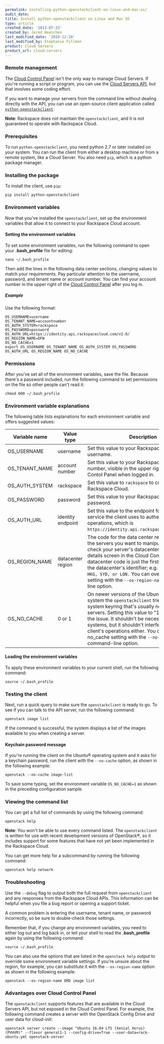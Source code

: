 ```yaml
---
permalink: installing-python-openstackclient-on-linux-and-mac-os/
audit_date:
title: Install python-openstackclient on Linux and Mac OS
type: article
created_date: '2012-07-23'
created_by: Jered Heeschen
last_modified_date: '2019-12-20'
last_modified_by: Stephanie Fillmon
product: Cloud Servers
product_url: cloud-servers
---
```


### Remote management

The [Cloud Control Panel](https://login.rackspace.com) isn't the only way to
manage Cloud Servers. If you're running a script or program, you can use the
[Cloud Servers API](https://docs.rackspace.com/docs/cloud-servers/v2/developer-guide/),
but that involves some coding effort.

If you want to manage your servers from the command line without dealing
directly with the API, you can use an open-source client application
called [`python-openstackclient`](https://pypi.python.org/pypi/python-openstackclient/).

**Note**: Rackspace does not maintain the `openstackclient`, and it is not
guaranteed to operate with Rackspace Cloud.

### Prerequisites

To run `python-openstackclient`, you need python 2.7 or later installed on
your system. You can run the client from either a desktop machine or
from a remote system, like a Cloud Server. You also need `pip`, which is a python package manager.

### Installing the package

To install the client, use `pip`:

    pip install python-openstackclient


### Environment variables

Now that you've installed the `openstackclient`, set up the environment variables that
allow it to connect to your Rackspace Cloud account.

#### Setting the environment variables

To set some environment variables, run the following command to open your
**.bash_profile** file for editing:

    nano ~/.bash_profile

Then add the lines in the following data center sections, changing values to
match your requirements. Pay particular attention to the username, password,
and tenant name or account number. You can find your account number
in the upper right of the [Cloud Control Panel](https://login.rackspace.com)
after you log in.

##### Example

Use the following format:

    OS_USERNAME=username
    OS_TENANT_NAME=accountnumber
    OS_AUTH_SYSTEM=rackspace
    OS_PASSWORD=password
    OS_AUTH_URL=https://identity.api.rackspacecloud.com/v2.0/
    OS_REGION_NAME=DFW
    OS_NO_CACHE=1
    export OS_USERNAME OS_TENANT_NAME OS_AUTH_SYSTEM OS_PASSWORD OS_AUTH_URL OS_REGION_NAME OS_NO_CACHE


### Permissions

After you've set all of the environment variables, save the file. Because
there's a password included, run the following command to set permissions on
the file so other people can't read it:

    chmod 600 ~/.bash_profile

### Environment variable explanations

The following table lists explanations for each environment variable and
offers suggested values:

| Variable name    | Value type          | Description                                                                                                                                                                                                                                                                                                                                                                                     |
|------------------|---------------------|-------------------------------------------------------------------------------------------------------------------------------------------------------------------------------------------------------------------------------------------------------------------------------------------------------------------------------------------------------------------------------------------------|
| OS\_USERNAME     | username            | Set this value to your Rackspace Cloud account username.                                                                                                                                                                                                                                                                                                                                        |
| OS\_TENANT\_NAME | account number      | Set this value to your Rackspace Cloud account number, visible in the upper right of the Cloud Contol Panel when logged in.                                                                                                                                                                                                                                                                     |
| OS\_AUTH\_SYSTEM | rackspace           | Set this value to `rackspace` to connect to the Rackspace Cloud.                                                                                                                                                                                                                                                                                                                                |
| OS\_PASSWORD     | password | Set this value to your Rackspace Cloud account password.         |
| OS\_AUTH\_URL    | identity endpoint   | Set this value to the endpoint for the identity service the client uses to authenticate for API operations, which is `https://identity.api.rackspacecloud.com/v2.0`.                                                                             |
| OS\_REGION\_NAME | datacenter region   | The code for the data center region containing the servers you want to manipulate. You can check your server's datacenter by checking its details screen in the Cloud Control Panel. The datacenter code is just the first three letters of the datacenter's identifier; e.g. `DFW, IAD, ORD, HKG, SYD, or LON.` You can override the region setting with the `--os-region-name` command-line option. |
| OS\_NO\_CACHE    | 0 or 1              | On newer versions of the Ubuntu operating system the `openstackclient` tries to use a system keyring that's usually not set up on servers. Setting this value to "1" works around the issue. It shouldn't be necessary on other systems, but it shouldn't interfere with the client's operations either. You can override the no\_cache setting with the `--no-cache` command-line option.                             |

#### Loading the environment variables

To apply these environment variables to your current shell, run the following
command:

    source ~/.bash_profile

### Testing the client

Next, run a quick query to make sure the `openstackclient` is ready to go.
To see if you can talk to the API server, run the following command:

    openstack image list

If the command is successful, the system displays a list of the images available
to you when creating a server.

#### Keychain password message

If you're running the client on the Ubuntu&reg; operating system and it asks for a
keychain password, run the client with the  `--no-cache` option, as shown in
the following example:

    openstack --no-cache image-list

To save some typing, set the environment variable `OS_NO_CACHE=1` as shown in
the preceding configuration sample.

### Viewing the command list

You can get a full list of commands by using the following command:

    openstack help

**Note**: You won't be able to use every command listed. The
`openstackclient` is written for use with recent development versions of
OpenStack&reg;, so it includes support for some features that have not yet
been implemented in the Rackspace Cloud.

You can get more help for a subcommand by running the following command:

    openstack help network

### Troubleshooting

Use the `--debug` flag to output both the full request from `openstackclient` and any responses from the Rackspace Cloud APIs. This information can be helpful when you file a bug report or opening a support ticket.

A common problem is entering the username, tenant name, or password
incorrectly, so be sure to double-check those settings.

Remember that, if you change any environment variables, you need to
either log out and log back in, or tell your shell to read the
**.bash_profile** again by using the following command:

    source ~/.bash_profile

You can also use the options that are listed in the `openstack help` output
to override some environment variable settings. If you're unsure about
the region, for example, you can substitute it with the
`--os-region-name` option as shown in the following example:

    openstack --os-region-name ORD image list

### Advantages over Cloud Control Panel

The `openstackclient` supports features that are available in the Cloud Servers API, but not exposed in the Cloud Control Panel. For example, the following command creates a server with the OpenStack Config Drive and user data for cloud-init:

    openstack server create --image "Ubuntu 16.04 LTS (Xenial Xerus) (PVHVM)" --flavor general1-1 --config-drive=True --user-data=rack-ubuntu.yml openstack-server
